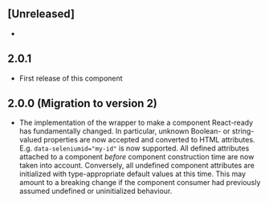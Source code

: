 ## [Unreleased]
* 

## 2.0.1
* First release of this component

## 2.0.0 (Migration to version 2)

* The implementation of the wrapper to make a component React-ready has
fundamentally changed. In particular, unknown Boolean- or
string-valued properties are now accepted and converted to HTML
attributes. E.g. `data-seleniumid="my-id"` is now supported.
All defined attributes attached to a component *before* component
construction time are now taken into account. Conversely, all undefined
component attributes are initialized with type-appropriate default
values at this time. This may amount to a breaking change if the
component consumer had previously assumed undefined or uninitialized
behaviour.
